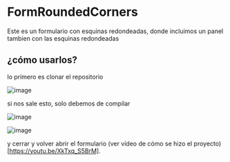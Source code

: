 # FormRoundedCorners

Este es un formulario con esquinas redondeadas, donde incluimos un panel tambien con las esquinas redondeadas

## ¿cómo usarlos?

lo primero es clonar el repositorio

![image](https://user-images.githubusercontent.com/65135568/117365794-70209900-ae85-11eb-8fdd-5ab75c40989d.png)

si nos sale esto, solo debemos de compilar

![image](https://user-images.githubusercontent.com/65135568/117365957-b544cb00-ae85-11eb-9153-a5804bb964ad.png)

![image](https://user-images.githubusercontent.com/65135568/117366049-d1486c80-ae85-11eb-9d53-e69f299f667d.png)


y cerrar y volver abrir el formulario (ver vídeo de cómo se hizo el proyecto)[https://youtu.be/XkTxq_S5BrM].





